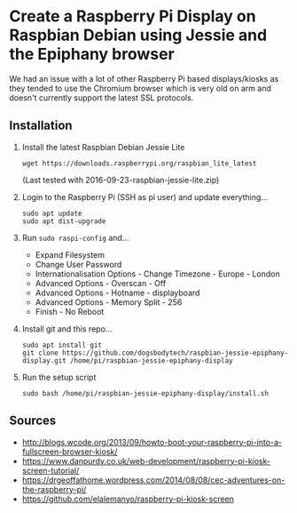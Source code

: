 # Create a Raspberry Pi Display on Raspbian Debian using Jessie and the Epiphany browser

We had an issue with a lot of other Raspberry Pi based displays/kiosks as they tended to use the Chromium browser which is very old on arm and doesn't currently support the latest SSL protocols.  

## Installation ##

1. Install the latest Raspbian Debian Jessie Lite

   `wget https://downloads.raspberrypi.org/raspbian_lite_latest`

   (Last tested with 2016-09-23-raspbian-jessie-lite.zip)

2. Login to the Raspberry Pi (SSH as pi user) and update everything...
   ```
   sudo apt update
   sudo apt dist-upgrade
   ```

3. Run `sudo raspi-config` and...
   - Expand Filesystem
   - Change User Password
   - Internationalisation Options - Change Timezone - Europe - London
   - Advanced Options - Overscan - Off
   - Advanced Options - Hotname - displayboard
   - Advanced Options - Memory Split - 256
   - Finish - No Reboot

4. Install git and this repo...
   ```
   sudo apt install git
   git clone https://github.com/dogsbodytech/raspbian-jessie-epiphany-display.git /home/pi/raspbian-jessie-epiphany-display
   ```
5. Run the setup script

   `sudo bash /home/pi/raspbian-jessie-epiphany-display/install.sh`


## Sources ##
- http://blogs.wcode.org/2013/09/howto-boot-your-raspberry-pi-into-a-fullscreen-browser-kiosk/
- https://www.danpurdy.co.uk/web-development/raspberry-pi-kiosk-screen-tutorial/
- https://drgeoffathome.wordpress.com/2014/08/08/cec-adventures-on-the-raspberry-pi/
- https://github.com/elalemanyo/raspberry-pi-kiosk-screen
